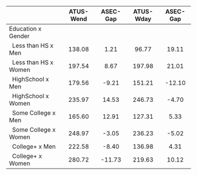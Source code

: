 
|                      |    ATUS-Wend |     ASEC-Gap |    ATUS-Wday |     ASEC-Gap |
| -------------------- | :----------: | :----------: | :----------: | :----------: |
| Education x Gender   |              |              |              |              |
| &nbsp;&nbsp;Less than HS x Men |       138.08 |         1.21 |        96.77 |        19.11 |
| &nbsp;&nbsp;Less than HS x Women |       197.54 |         8.67 |       197.98 |        21.01 |
| &nbsp;&nbsp;HighSchool x Men |       179.56 |        -9.21 |       151.21 |       -12.10 |
| &nbsp;&nbsp;HighSchool x Women |       235.97 |        14.53 |       246.73 |        -4.70 |
| &nbsp;&nbsp;Some College x Men |       165.60 |        12.91 |       127.31 |         5.33 |
| &nbsp;&nbsp;Some College x Women |       248.97 |        -3.05 |       236.23 |        -5.02 |
| &nbsp;&nbsp;College+ x Men |       222.58 |        -8.40 |       136.98 |         4.31 |
| &nbsp;&nbsp;College+ x Women |       280.72 |       -11.73 |       219.63 |        10.12 |

